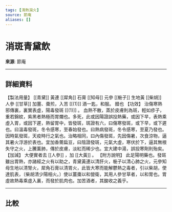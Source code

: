 ```yaml
---
tags: [清熱瀉火]
source: 節庵
aliases: []
---
```


# 消斑青黛飲

**來源**: 節庵  

---

## 詳細資料
【製法用量】 [[青黛]] 黃連 [[犀角]] 石膏 [[知母]] 元參 [[梔子]] 生地黃 [[柴胡]] 人參 [[甘草]] 加薑、棗煎，入苦 [[(1)]] 酒一匙，和服。
醋也
【功效】
治傷寒熱邪傳裏，裏實表虛，陽毒發斑 [[(1)]] 。
血熱不散，蒸於皮膚則為斑，輕如疹子，重若錦紋，紫黑者熱極而胃爛也。多死，此或因陽證誤投熱藥，或因下早，表熱乘虛入胃，或因下遲，熱留胃中，皆發斑，斑證有六，曰傷寒發斑，或下早，或下遲也。曰溫毒發斑，冬令感寒，至春始發也。曰熱病發斑，冬令感寒，至夏乃發也。因時氣發斑，天疫時行之氣也。治略相同，曰內傷發斑，先因傷暑，次食涼物，逼其暑火浮游於表也。宜加香薷扁豆，曰陰證發斑，元氣大虛，寒伏於下，逼其無根失守之火，上騰薰肺，傳於皮膚，淡紅而稀少也。宜大建中湯，誤投寒劑則殆矣。
【加減】
大便實者去 [[人參]] ，加 [[大黃]] 。
【附方說明】
此足陽明藥也。發斑雖出胃熱，亦諸經之火有以助之，青黛黃連以清肝火，梔子以清心肺之火，元參知母生地以清腎火，犀角石膏以清胃火，此皆大寒而能解鬱熱之毒者，引以柴胡，使達肌表，〔柴胡清少陽相火。〕使以薑棗以和營衛，其用人參甘草者，以和胃也。胃虛故熱毒乘虛入裏，而發於肌肉也。加苦酒者，其酸收之義乎。

---

## 比較
